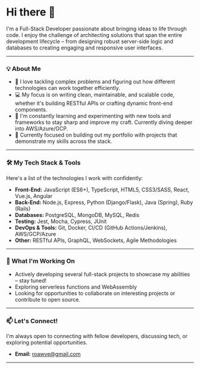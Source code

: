 # Hi there 👋



I'm a Full-Stack Developer passionate about bringing ideas to life through code. I enjoy the challenge of architecting solutions that span the entire development lifecycle – from designing robust server-side logic and databases to creating engaging and responsive user interfaces.

---

### 💡 About Me

*   🧠 I love tackling complex problems and figuring out how different technologies can work together efficiently.
*   💻 My focus is on writing clean, maintainable, and scalable code, whether it's building RESTful APIs or crafting dynamic front-end components.
*   🌱 I'm constantly learning and experimenting with new tools and frameworks to stay sharp and improve my craft. Currently diving deeper into AWS/Azure/GCP.
*   🚀 Currently focused on building out my portfolio with projects that demonstrate my skills across the stack. 

---

### 🛠️ My Tech Stack & Tools

Here's a list of the technologies I work with confidently:

*   **Front-End:** JavaScript (ES6+), TypeScript, HTML5, CSS3/SASS, React, Vue.js, Angular 
*   **Back-End:** Node.js, Express, Python (Django/Flask), Java (Spring), Ruby (Rails) 
*   **Databases:** PostgreSQL, MongoDB, MySQL, Redis 
*   **Testing:** Jest, Mocha, Cypress, JUnit
*   **DevOps & Tools:** Git, Docker, CI/CD (GitHub Actions/Jenkins), AWS/GCP/Azure 
*   **Other:** RESTful APIs, GraphQL, WebSockets, Agile Methodologies

---

### 🌱 What I'm Working On

*   Actively developing several full-stack projects to showcase my abilities – stay tuned! 
*   Exploring serverless functions and WebAssembly
*   Looking for opportunities to collaborate on interesting projects or contribute to open source.

---

### 📫 Let's Connect!

I'm always open to connecting with fellow developers, discussing tech, or exploring potential opportunities.

*   **Email:** roawve@gmail.com



---

